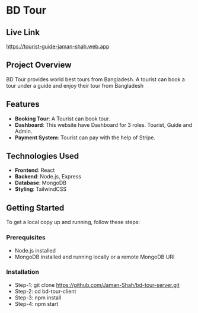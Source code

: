 # BD Tour

## Live Link

https://tourist-guide-jaman-shah.web.app

## Project Overview

BD Tour provides world best tours from Bangladesh. A tourist can book a tour under a guide and enjoy their tour from Bangladesh

## Features

- **Booking Tour**: A Tourist can book tour.
- **Dashboard**: This website have Dashboard for 3 roles. Tourist, Guide and Admin.
- **Payment System**: Tourist can pay with the help of Stripe.

## Technologies Used

- **Frontend**: React
- **Backend**: Node.js, Express
- **Database**: MongoDB
- **Styling**: TailwindCSS

## Getting Started

To get a local copy up and running, follow these steps:

### Prerequisites

- Node.js installed
- MongoDB installed and running locally or a remote MongoDB URI

### Installation

- Step-1: git clone https://github.com/Jaman-Shah/bd-tour-server.git
- Step-2: cd bd-tour-client
- Step-3: npm install
- Step-4: npm start
